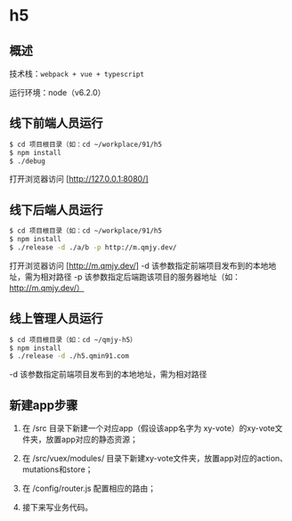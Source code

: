 # h5

## 概述

技术栈：```webpack + vue + typescript``` 

运行环境：node（v6.2.0）

## 线下前端人员运行

```bash
$ cd 项目根目录（如：cd ~/workplace/91/h5
$ npm install
$ ./debug
```

打开浏览器访问 [http://127.0.0.1:8080/]

## 线下后端人员运行

```bash
$ cd 项目根目录（如：cd ~/workplace/91/h5
$ npm install
$ ./release -d ./a/b -p http://m.qmjy.dev/
```

打开浏览器访问 [http://m.qmjy.dev/]
-d 该参数指定前端项目发布到的本地地址，需为相对路径
-p 该参数指定后端跑该项目的服务器地址（如：http://m.qmjy.dev/）

## 线上管理人员运行

```bash
$ cd 项目根目录（如：cd ~/qmjy-h5）
$ npm install
$ ./release -d ./h5.qmin91.com
```

-d 该参数指定前端项目发布到的本地地址，需为相对路径

## 新建app步骤

1. 在 /src 目录下新建一个对应app（假设该app名字为 xy-vote）的xy-vote文件夹，放置app对应的静态资源；

2. 在 /src/vuex/modules/ 目录下新建xy-vote文件夹，放置app对应的action、mutations和store；

3. 在 /config/router.js 配置相应的路由；

4. 接下来写业务代码。